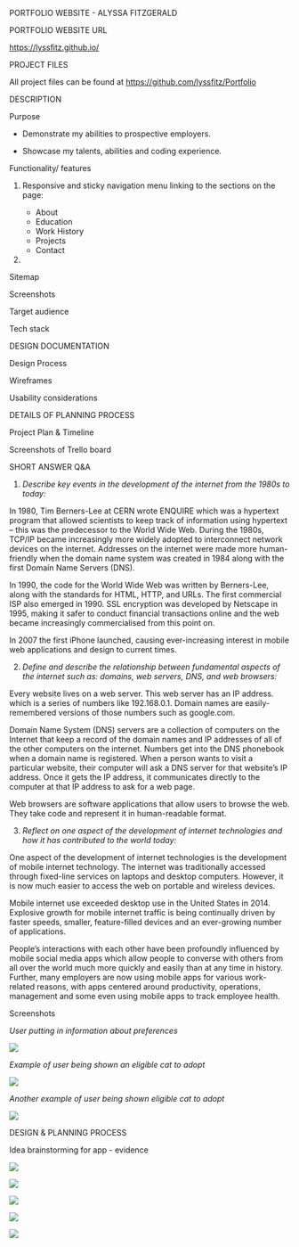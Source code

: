 PORTFOLIO WEBSITE - ALYSSA FITZGERALD



PORTFOLIO WEBSITE URL

https://lyssfitz.github.io/

PROJECT FILES

All project files can be found at https://github.com/lyssfitz/Portfolio



DESCRIPTION

Purpose

- Demonstrate my abilities to prospective employers.

- Showcase my talents, abilities and coding experience.

  


Functionality/ features

1. Responsive and sticky navigation menu linking to the sections on the page:
   - About
   - Education
   - Work History
   - Projects
   - Contact

2. 

Sitemap



Screenshots



Target audience



Tech stack



DESIGN DOCUMENTATION



Design Process



Wireframes



Usability considerations



DETAILS OF PLANNING PROCESS



Project Plan & Timeline



Screenshots of Trello board



SHORT ANSWER Q&A

1. *Describe key events in the development of the internet from the 1980s to today:*

In 1980, Tim Berners-Lee at CERN wrote ENQUIRE which was a hypertext program that allowed scientists to keep track of information using hypertext – this was the predecessor to the World Wide Web. During the 1980s, TCP/IP became increasingly more widely adopted to interconnect network devices on the internet. Addresses on the internet were made more human-friendly when the domain name system was created in 1984 along with the first Domain Name Servers (DNS).

 

In 1990, the code for the World Wide Web was written by Berners-Lee, along with the standards for HTML, HTTP, and URLs. The first commercial ISP also emerged in 1990. SSL encryption was developed by Netscape in 1995, making it safer to conduct financial transactions online and the web became increasingly commercialised from this point on. 

 In 2007 the first iPhone launched, causing ever-increasing interest in mobile web applications and design to current times.



2. *Define and describe the relationship between fundamental aspects of the internet such as: domains, web servers, DNS, and web browsers:*

Every website lives on a web server. This web server has an IP address. which is a series of numbers like 192.168.0.1. Domain names are easily-remembered versions of those numbers such as google.com. 

Domain Name System (DNS) servers are a collection of computers on the Internet that keep a record of the domain names and IP addresses of all of the other computers on the internet. Numbers get into the DNS phonebook when a domain name is registered. When a person wants to visit a particular website, their computer will ask a DNS server for that website’s IP address. Once it gets the IP address, it communicates directly to the computer at that IP address to ask for a web page.

Web browsers are software applications that allow users to browse the web. They take code and represent it in human-readable format.



3. *Reflect on one aspect of the development of internet technologies and how it has contributed to the world today:*

One aspect of the development of internet technologies is the development of mobile internet technology. The internet was traditionally accessed through fixed-line services on laptops and desktop computers. However, it is now much easier to access the web on portable and wireless devices. 

Mobile internet use exceeded desktop use in the United States in 2014. Explosive growth for mobile internet traffic is being continually driven by faster speeds, smaller, feature-filled devices and an ever-growing number of applications. 

 

People’s interactions with each other have been profoundly influenced by mobile social media apps which allow people to converse with others from all over the world much more quickly and easily than at any time in history. Further, many employers are now using mobile apps for various work-related reasons, with apps centered around productivity, operations, management and some even using mobile apps to track employee health.



Screenshots

*User putting in information about preferences*

![](https://github.com/wlei6277/terminal_app/blob/master/docs/Screenshot%201.PNG "")

*Example of user being shown an eligible cat to adopt*

![](https://github.com/wlei6277/terminal_app/blob/master/docs/Screenshot%202.PNG "")

*Another example of user being shown eligible cat to adopt*

![](https://github.com/wlei6277/terminal_app/blob/master/docs/Screenshot%203.PNG "")

DESIGN & PLANNING PROCESS

Idea brainstorming for app - evidence

![](https://github.com/wlei6277/terminal_app/blob/master/docs/IMG_app_options.jpg "")

![](https://github.com/wlei6277/terminal_app/blob/master/docs/IMG_initial_code_design.jpeg "")

![](https://github.com/wlei6277/terminal_app/blob/master/docs/IMG_initial_high_level_design.jpeg "")

![](https://github.com/wlei6277/terminal_app/blob/master/docs/IMG_initial_project_plan.jpeg  "")

![](https://github.com/wlei6277/terminal_app/blob/master/docs/IMG_initial_variable_outline.jpeg "")




